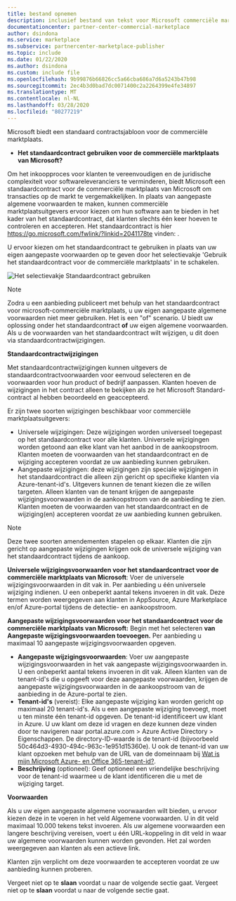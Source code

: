 ```yaml
---
title: bestand opnemen
description: inclusief bestand van tekst voor Microsoft commerciële marktplaats standaard contract
documentationcenter: partner-center-commercial-marketplace
author: dsindona
ms.service: marketplace
ms.subservice: partnercenter-marketplace-publisher
ms.topic: include
ms.date: 01/22/2020
ms.author: dsindona
ms.custom: include file
ms.openlocfilehash: 9b99876b66826cc5a66cba686a7d6a5243b47b98
ms.sourcegitcommit: 2ec4b3d0bad7dc0071400c2a2264399e4fe34897
ms.translationtype: MT
ms.contentlocale: nl-NL
ms.lasthandoff: 03/28/2020
ms.locfileid: "80277219"
---
```

Microsoft biedt een standaard contractsjabloon voor de commerciële marktplaats.

- **Het standaardcontract gebruiken voor de commerciële marktplaats van Microsoft?**

Om het inkoopproces voor klanten te vereenvoudigen en de juridische complexiteit voor softwareleveranciers te verminderen, biedt Microsoft een standaardcontract voor de commerciële marktplaats van Microsoft om transacties op de markt te vergemakkelijken. In plaats van aangepaste algemene voorwaarden te maken, kunnen commerciële marktplaatsuitgevers ervoor kiezen om hun software aan te bieden in het kader van het standaardcontract, dat klanten slechts één keer hoeven te controleren en accepteren. Het standaardcontract is hier https://go.microsoft.com/fwlink/?linkid=2041178te vinden: .

U ervoor kiezen om het standaardcontract te gebruiken in plaats van uw eigen aangepaste voorwaarden op te geven door het selectievakje 'Gebruik het standaardcontract voor de commerciële marktplaats' in te schakelen.

![Het selectievakje Standaardcontract gebruiken](./media/use-standard-contract.png)

> [!NOTE]
> Zodra u een aanbieding publiceert met behulp van het standaardcontract voor microsoft-commerciële marktplaats, u uw eigen aangepaste algemene voorwaarden niet meer gebruiken. Het is een "of" scenario. U biedt uw oplossing onder het standaardcontract **of** uw eigen algemene voorwaarden. Als u de voorwaarden van het standaardcontract wilt wijzigen, u dit doen via standaardcontractwijzigingen.

**Standaardcontractwijzigingen**

Met standaardcontractwijzigingen kunnen uitgevers de standaardcontractvoorwaarden voor eenvoud selecteren en de voorwaarden voor hun product of bedrijf aanpassen. Klanten hoeven de wijzigingen in het contract alleen te bekijken als ze het Microsoft Standard-contract al hebben beoordeeld en geaccepteerd.

Er zijn twee soorten wijzigingen beschikbaar voor commerciële marktplaatsuitgevers:

- Universele wijzigingen: Deze wijzigingen worden universeel toegepast op het standaardcontract voor alle klanten. Universele wijzigingen worden getoond aan elke klant van het aanbod in de aankoopstroom. Klanten moeten de voorwaarden van het standaardcontract en de wijziging accepteren voordat ze uw aanbieding kunnen gebruiken.
- Aangepaste wijzigingen: deze wijzigingen zijn speciale wijzigingen in het standaardcontract die alleen zijn gericht op specifieke klanten via Azure-tenant-id's. Uitgevers kunnen de tenant kiezen die ze willen targeten. Alleen klanten van de tenant krijgen de aangepaste wijzigingsvoorwaarden in de aankoopstroom van de aanbieding te zien.  Klanten moeten de voorwaarden van het standaardcontract en de wijziging(en) accepteren voordat ze uw aanbieding kunnen gebruiken.

>[!NOTE]
> Deze twee soorten amendementen stapelen op elkaar. Klanten die zijn gericht op aangepaste wijzigingen krijgen ook de universele wijziging van het standaardcontract tijdens de aankoop.

**Universele wijzigingsvoorwaarden voor het standaardcontract voor de commerciële marktplaats van Microsoft**: Voer de universele wijzigingsvoorwaarden in dit vak in. Per aanbieding u één universele wijziging indienen. U een onbeperkt aantal tekens invoeren in dit vak. Deze termen worden weergegeven aan klanten in AppSource, Azure Marketplace en/of Azure-portal tijdens de detectie- en aankoopstroom.

**Aangepaste wijzigingsvoorwaarden voor het standaardcontract voor de commerciële marktplaats van Microsoft:** Begin met het selecteren **van Aangepaste wijzigingsvoorwaarden toevoegen.** Per aanbieding u maximaal 10 aangepaste wijzigingsvoorwaarden opgeven.

- **Aangepaste wijzigingsvoorwaarden**: Voer uw aangepaste wijzigingsvoorwaarden in het vak aangepaste wijzigingsvoorwaarden in. U een onbeperkt aantal tekens invoeren in dit vak. Alleen klanten van de tenant-id's die u opgeeft voor deze aangepaste voorwaarden, krijgen de aangepaste wijzigingsvoorwaarden in de aankoopstroom van de aanbieding in de Azure-portal te zien.  
- **Tenant-id's** (vereist): Elke aangepaste wijziging kan worden gericht op maximaal 20 tenant-id's. Als u een aangepaste wijziging toevoegt, moet u ten minste één tenant-id opgeven. De tenant-id identificeert uw klant in Azure. U uw klant om deze id vragen en deze kunnen deze vinden door te navigeren naar portal.azure.com > Azure Active Directory > Eigenschappen. De directory-ID-waarde is de tenant-id (bijvoorbeeld 50c464d3-4930-494c-963c-1e951d15360e). U ook de tenant-id van uw klant opzoeken met behulp van de URL van de domeinnaam bij [Wat is mijn Microsoft Azure- en Office 365-tenant-id?](https://www.whatismytenantid.com).
- **Beschrijving** (optioneel): Geef optioneel een vriendelijke beschrijving voor de tenant-id waarmee u de klant identificeren die u met de wijziging target.

**Voorwaarden**

Als u uw eigen aangepaste algemene voorwaarden wilt bieden, u ervoor kiezen deze in te voeren in het veld Algemene voorwaarden. U in dit veld maximaal 10.000 tekens tekst invoeren. Als uw algemene voorwaarden een langere beschrijving vereisen, voert u één URL-koppeling in dit veld in waar uw algemene voorwaarden kunnen worden gevonden. Het zal worden weergegeven aan klanten als een actieve link.

Klanten zijn verplicht om deze voorwaarden te accepteren voordat ze uw aanbieding kunnen proberen.

Vergeet niet op te **slaan** voordat u naar de volgende sectie gaat.
Vergeet niet op te **slaan** voordat u naar de volgende sectie gaat.
